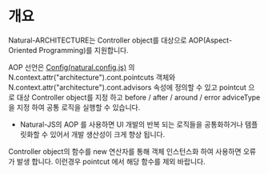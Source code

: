 개요
===

Natural-ARCHITECTURE는 Controller object를 대상으로 AOP(Aspect-Oriented Programming)를 지원합니다.

AOP 선언은 [Config(natural.config.js)](#cmVmcjAxMDIlMjRDb25maWckaHRtbCUyRm5hdHVyYWxqcyUyRnJlZnIlMkZyZWZyMDEwMi5odG1s) 의 N.context.attr("architecture").cont.pointcuts 객체와 N.context.attr("architecture").cont.advisors 속성에 정의할 수 있고 pointcut 으로 대상 Controller object를 지정 하고 before / after / around / error adviceType 을 지정 하여 공통 로직을 실행할 수 있습니다.

 * Natural-JS의 AOP 를 사용하면 UI 개발의 반복 되는 로직들을 공통화하거나 템플릿화할 수 있어서 개발 생산성이 크게 향상 됩니다.
<p class="alert">Controller object의 함수를 new 연산자를 통해 객체 인스턴스화 하여 사용하면 오류가 발생 합니다. 이런경우 pointcut 에서 해당 함수를 제외 바랍니다.</p>
